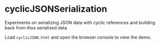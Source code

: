 cyclicJSONSerialization
=======================

Experiments on serializing JSON data with cyclic references and building back from thus serialized data

Load `cyclicJSON.html` and open the browser console to view the demo.
